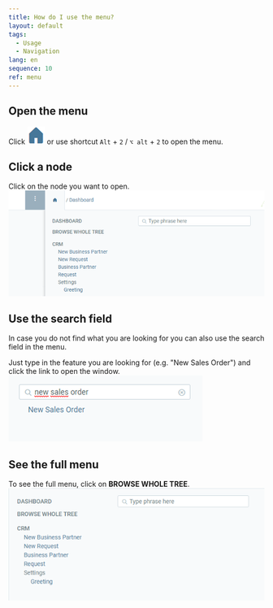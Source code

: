 ```yaml
---
title: How do I use the menu?
layout: default
tags:
  - Usage
  - Navigation
lang: en
sequence: 10
ref: menu
---
```


## Open the menu
Click ![](assets/Menu_House_WebUI.png) or use shortcut `Alt` + `2` / `⌥ alt` + `2` to open the menu.

## Click a node
Click on the node you want to open.<br>
![](assets/Workflow_Auftrag_Bis_Rechnung_WebUI-19ab1.png)

## Use the search field
In case you do not find what you are looking for you can also use the search field in the menu.

Just type in the feature you are looking for (e.g. "New Sales Order") and click the link to open the window.<br>
![](assets/SearchBar_WebUI.png)

## See the full menu
To see the full menu, click on **BROWSE WHOLE TREE**.<br>
![](assets/Menu_WebUI-b7f58.png)

